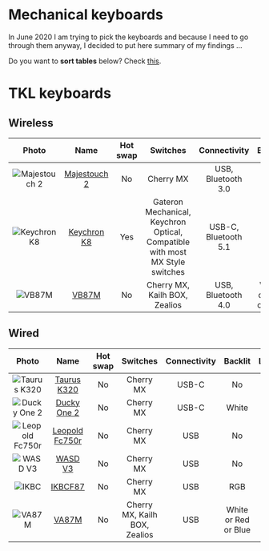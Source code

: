# Mechanical keyboards

In June 2020 I am trying to pick the keyboards and because I need to go through them anyway, I decided to put here summary of my findings ...

Do you want to **sort tables** below? Check [this](https://stackoverflow.com/questions/42843288/is-there-any-way-to-make-markdown-tables-sortable).

# TKL keyboards

## Wireless
| Photo                        | Name                           | Hot swap | Switches                                                                     | Connectivity         | Backlit              | Layout    | Wired KRO | Wireless KRO |
| :--------------------------: | :----------------------------: | :------: | :---------------------------------------------------------------------------:| :------------------: | :------------------: | :-------: | :-------: | :----------: |
| ![Majestouch 2][Majestouch2] | [Majestouch 2][Majestouch2Web] | No       | Cherry MX                                                                    | USB, Bluetooth 3.0   | No                   | ANSI, ISO | NK        | 6K           |
| ![Keychron K8][KeychronK8]   | [Keychron K8][KeychronK8Web]   | Yes      | Gateron Mechanical, Keychron Optical, Compatible with most MX Style switches | USB-C, Bluetooth 5.1 | RGB                  | ANSI      | NK        | 6K           |
| ![VB87M][VB87M]              | [VB87M][VB87MWeb]              | No       | Cherry MX, Kailh BOX, Zealios                                                | USB, Bluetooth 4.0   | White or Red or Blue | ANSI, ISO | 6K        | 6K           |

## Wired
| Photo                            | Name                               | Hot swap | Switches  | Connectivity      | Backlit | Layout               | KRO |
| :------------------------------: | :--------------------------------: | :------: | :-------: | :---------------: | :-----: | :------------------: | :-: |
| ![Taurus K320][TaurusK320]       | [Taurus K320][TaurusK320Web]       | No       | Cherry MX | USB-C             | No      | ANSI                 | NK  |
| ![Ducky One 2][DuckyOne2]        | [Ducky One 2][DuckyOne2Web]        | No       | Cherry MX | USB-C             | White   | ANSI, ISO            | NK  |
| ![Leopold Fc750r][LeopoldFc750r] | [Leopold Fc750r][LeopoldFc750rWeb] | No       | Cherry MX | USB               | No      | ANSI                 | 6K  |
| ![WASD V3][WASDV3]               | [WASD V3][WASDV3Web]               | No       | Cherry MX | USB               | No      | ANSI, ISO            | NK  |
| ![IKBC][IKBCF87]                 | [IKBCF87][IKBCF87Web]              | No       | Cherry MX | USB               | RGB     | ANSI, ISO            | NK  |
| ![VA87M][VA87M]                  | [VA87M][VA87MWeb]                  | No       | Cherry MX, Kailh BOX, Zealios | USB     | White or Red or Blue | ANSI, ISO | NK  |




[TaurusK320Web]: https://www.durgod.com/page9?_l=en&product_id=47
[Majestouch2Web]: https://www.diatec.co.jp/en/det.php?prod_c=2643
[VA87MWeb]: https://en.varmilo.com/keyboardproscenium/
[VB87MWeb]: https://en.varmilo.com/keyboardproscenium/
[KeychronK8Web]: https://www.keychron.com/pages/keychron-k8-wireless-mechanical-keyboard
[DuckyOne2Web]: https://www.duckychannel.com.tw/en/Ducky-One2-White-LED-TKL
[LeopoldFc750rWeb]: https://www.harum.io/products/leopold-fc750r-pd-gray-blue?variant=17281372192819
[WASDV3Web]: https://www.wasdkeyboards.com/wasd-v3-87-key-doubleshot-abs-gmk-penumbra-mechanical-keyboard.html
[IKBCF87Web]: http://www.ikbc.com.tw/f87

[TaurusK320]: Images/TKL/TaurusK320.png
[Majestouch2]: Images/TKL/Majestouch2.jpg
[VA87M]: Images/TKL/VA87M.jpg
[VB87M]: Images/TKL/VA87M.jpg
[KeychronK8]: Images/TKL/KeychronK8.jpeg
[DuckyOne2]: Images/TKL/DuckyOne2.png
[LeopoldFc750r]: Images/TKL/LeopoldFc750r.png
[WASDV3]: Images/TKL/WASDV3.jpg
[IKBCF87]: Images/TKL/IKBCF87.jpg